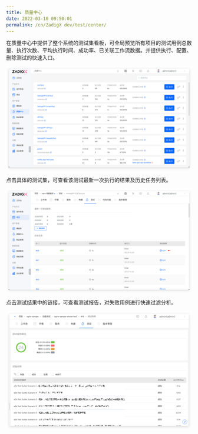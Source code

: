 ```yaml
---
title: 质量中心
date: 2022-03-10 09:50:01
permalink: /cn/ZadigX dev/test/center/
---
```


在质量中心中提供了整个系统的测试集看板，可全局预览所有项目的测试用例总数量、执行次数、平均执行时间、成功率、已关联工作流数据。并提供执行、配置、删除测试的快速入口。

![测试列表](../../_images/test_list.png)

点击具体的测试集，可查看该测试最新一次执行的结果及历史任务列表。

![测试任务列表](../../_images/test_task_list.png)

点击测试结果中的链接，可查看测试报告，对失败用例进行快速过滤分析。

![测试任务列表](../../_images/test_report.png)
